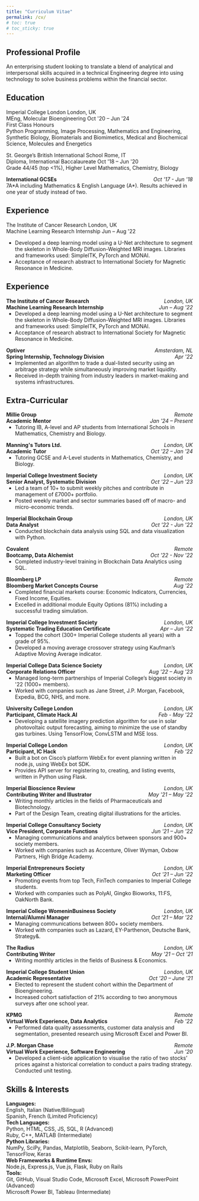 ```yaml
---
title: "Curriculum Vitae"
permalink: /cv/
# toc: true
# toc_sticky: true
---
```


<link rel="stylesheet" href="../assets/css/cv_page.css">

<div class="page__content cv-section">
  <h2>Professional Profile</h2>
    <p>An enterprising student looking to translate a blend of analytical and interpersonal skills acquired in a technical Engineering degree into using technology to solve business problems within the financial sector.</p>
  
  <h2>Education</h2>
    <p>
        <span class="float-left">Imperial College London</span>
        <span class="float-right">London, UK</span><br>
        <span class="float-left">MEng, Molecular Bioengineering</span>
        <span class="float-right">Oct '20 – Jun '24</span>
        <br>First Class Honours<br>
        Python Programming, Image Processing, Mathematics and Engineering, Synthetic Biology, Biomaterials and Biomimetics, Medical and Biochemical Science, Molecules and Energetics
    </p>
    <p>
      <span class="float-left">St. George’s British International School</span>
      <span class="float-right">Rome, IT</span> <br>
      <span class="float-left">Diploma, International Baccalaureate</span>
      <span class="float-right">Oct '18 – Jun '20</span> 
      <br>Grade 44/45 (top <1%), Higher Level Mathematics, Chemistry, Biology<br>
      <div style="margin: 0.75em;"></div>
      <span style="float:left;font-weight:bold;">International GCSEs </span> 
      <span style="float:right;font-style:italic;"> Oct '17 - Jun '18 </span> <br>
      7A*A including Mathematics & English Language (A*). Results achieved in one year of study instead of two.
    </p>

  <h2>Experience</h2>
    <p class="cv_item">
      <span class="float-left"> The Institute of Cancer Research </span>
      <span class="float-right"> London, UK </span> <br>
      <span class="float-left"> Machine Learning Research Internship </span>
      <span class="float-left"> Jun – Aug '22 </span> <br>
    </p>
    <ul class="cv-list">
      <li>Developed a deep learning model using a U-Net architecture to segment the skeleton in Whole-Body Diffusion-Weighted MRI images. Libraries and frameworks used: SimpleITK, PyTorch and MONAI.</li>
      <li>Acceptance of research abstract to International Society for Magnetic Resonance in Medicine.</li>
    </ul>

</div>

## Experience

<p style="margin-bottom: 0;">
  <span style="float:left;font-weight:bold;"> The Institute of Cancer Research </span> <span style="float:right;font-style:italic;"> London, UK </span> <br>
  <span style="float:left;font-weight:bold;"> Machine Learning Research Internship </span> <span style="float:right;font-style:italic;"> Jun – Aug '22 </span> <br>
</p>
<ul style="margin-top: 0;">
  <li>Developed a deep learning model using a U-Net architecture to segment the skeleton in Whole-Body Diffusion-Weighted MRI images. Libraries and frameworks used: SimpleITK, PyTorch and MONAI.</li>
  <li>Acceptance of research abstract to International Society for Magnetic Resonance in Medicine.</li>
</ul>

<p style="margin-bottom: 0;">
  <span style="float:left;font-weight:bold;"> Optiver </span> <span style="float:right;font-style:italic;"> Amsterdam, NL </span> <br>
  <span style="float:left;font-weight:bold;"> Spring Internship, Technology Division </span> <span style="float:right;font-style:italic;"> Apr '22 </span> <br>
</p>
<ul style="margin-top: 0;">
  <li>Implemented an algorithm to trade a dual-listed security using an arbitrage strategy while simultaneously improving market liquidity.</li>
  <li>Received in-depth training from industry leaders in market-making and systems infrastructures.</li>
</ul>

## Extra-Curricular

<p style="margin-bottom: 0;">
  <span style="float:left;font-weight:bold;"> Millie Group </span> <span style="float:right;font-style:italic;"> Remote </span> <br>
  <span style="float:left;font-weight:bold;"> Academic Mentor </span> <span style="float:right;font-style:italic;"> Jan '24 – Present </span> <br>
</p>
<ul style="margin-top: 0;">
  <li>Tutoring IB, A-level and AP students from International Schools in Mathematics, Chemistry and Biology.</li>
</ul>

<p style="margin-bottom: 0;">
  <span style="float:left;font-weight:bold;"> Manning's Tutors Ltd. </span> <span style="float:right;font-style:italic;"> London, UK </span> <br>
  <span style="float:left;font-weight:bold;"> Academic Tutor </span> <span style="float:right;font-style:italic;"> Oct '22 – Jan '24 </span> <br>
</p>
<ul style="margin-top: 0;">
  <li>Tutoring GCSE and A-Level students in Mathematics, Chemistry, and Biology.</li>
</ul>

<p style="margin-bottom: 0;">
  <span style="float:left;font-weight:bold;"> Imperial College Investment Society </span> <span style="float:right;font-style:italic;"> London, UK </span> <br>
  <span style="float:left;font-weight:bold;"> Senior Analyst, Systematic Division </span> <span style="float:right;font-style:italic;"> Oct '22 – Jun '23 </span> <br>
</p>
<ul style="margin-top: 0;">
  <li>Led a team of 10+ to submit weekly pitches and contribute in management of £7000+ portfolio.</li>
  <li>Posted weekly market and sector summaries based off of macro- and micro-economic trends.</li>
</ul>

<p style="margin-bottom: 0;">
  <span style="float:left;font-weight:bold;"> Imperial Blockchain Group </span> <span style="float:right;font-style:italic;"> London, UK </span> <br>
  <span style="float:left;font-weight:bold;"> Data Analyst </span> <span style="float:right;font-style:italic;"> Oct '22 - Jun '22 </span> <br>
</p>
<ul style="margin-top: 0;">
  <li>Conducted blockchain data analysis using SQL and data visualization with Python.</li>
</ul>

<p style="margin-bottom: 0;">
  <span style="float:left;font-weight:bold;"> Covalent </span> <span style="float:right;font-style:italic;"> Remote </span> <br>
  <span style="float:left;font-weight:bold;"> Bootcamp, Data Alchemist </span> <span style="float:right;font-style:italic;"> Oct '22 - Nov '22 </span> <br>
</p>
<ul style="margin-top: 0;">
  <li>Completed industry-level training in Blockchain Data Analytics using SQL.</li>
</ul>

<p style="margin-bottom: 0;">
  <span style="float:left;font-weight:bold;"> Bloomberg LP </span> <span style="float:right;font-style:italic;"> Remote </span> <br>
  <span style="float:left;font-weight:bold;"> Bloomberg Market Concepts Course </span> <span style="float:right;font-style:italic;"> Aug '22 </span> <br>
</p>
<ul style="margin-top: 0;">
  <li>Completed financial markets course: Economic Indicators, Currencies, Fixed Income, Equities.</li>
  <li>Excelled in additional module Equity Options (81%) including a successful trading simulation.</li>
</ul>

<p style="margin-bottom: 0;">
  <span style="float:left;font-weight:bold;"> Imperial College Investment Society </span> <span style="float:right;font-style:italic;"> London, UK </span> <br>
  <span style="float:left;font-weight:bold;"> Systematic Trading Education Certificate </span> <span style="float:right;font-style:italic;"> Apr – Jun '22 </span> <br>
</p>
<ul style="margin-top: 0;">
  <li>Topped the cohort (300+ Imperial College students all years) with a grade of 95%.</li>
  <li>Developed a moving average crossover strategy using Kaufman’s Adaptive Moving Average indicator.</li>
</ul>

<p style="margin-bottom: 0;">
  <span style="float:left;font-weight:bold;"> Imperial College Data Science Society </span> <span style="float:right;font-style:italic;"> London, UK </span> <br>
  <span style="float:left;font-weight:bold;"> Corporate Relations Officer </span> <span style="float:right;font-style:italic;"> Aug '22 – Aug '23 </span> <br>
</p>
<ul style="margin-top: 0;">
  <li>Managed long-term partnerships of Imperial College’s biggest society in '22 (1000+ members).</li>
  <li>Worked with companies such as Jane Street, J.P. Morgan, Facebook, Expedia, BCG, NHS, and more.</li>
</ul>

<p style="margin-bottom: 0;">
  <span style="float:left;font-weight:bold;"> University College London </span> <span style="float:right;font-style:italic;"> London, UK </span> <br>
  <span style="float:left;font-weight:bold;"> Participant, Climate Hack.AI </span> <span style="float:right;font-style:italic;"> Feb - May '22 </span> <br>
</p>
<ul style="margin-top: 0;">
  <li>Developing a satellite imagery prediction algorithm for use in solar photovoltaic output forecasting, aiming to minimize the use of standby gas turbines. Using TensorFlow, ConvLSTM and MSE loss.</li>
</ul>

<p style="margin-bottom: 0;">
  <span style="float:left;font-weight:bold;"> Imperial College London </span> <span style="float:right;font-style:italic;"> London, UK </span> <br>
  <span style="float:left;font-weight:bold;"> Participant, IC Hack </span> <span style="float:right;font-style:italic;"> Feb '22 </span> <br>
</p>
<ul style="margin-top: 0;">
  <li>Built a bot on Cisco’s platform WebEx for event planning written in node.js, using WebEx bot SDK.</li>
  <li>Provides API server for registering to, creating, and listing events, written in Python using Flask.</li>
</ul>

<p style="margin-bottom: 0;">
  <span style="float:left;font-weight:bold;"> Imperial Bioscience Review </span> <span style="float:right;font-style:italic;"> London, UK </span> <br>
  <span style="float:left;font-weight:bold;"> Contributing Writer and Illustrator </span> <span style="float:right;font-style:italic;"> May '21 – May '22 </span> <br>
</p>
<ul style="margin-top: 0;">
  <li>Writing monthly articles in the fields of Pharmaceuticals and Biotechnology.</li>
  <li>Part of the Design Team, creating digital illustrations for the articles.</li>
</ul>

<p style="margin-bottom: 0;">
  <span style="float:left;font-weight:bold;"> Imperial College Consultancy Society </span> <span style="float:right;font-style:italic;"> London, UK </span> <br>
  <span style="float:left;font-weight:bold;"> Vice President, Corporate Functions </span> <span style="float:right;font-style:italic;"> Jun '21 – Jun '22 </span> <br>
</p>
<ul style="margin-top: 0;">
  <li>Managing communications and analytics between sponsors and 900+ society members.</li>
  <li>Worked with companies such as Accenture, Oliver Wyman, Oxbow Partners, High Bridge Academy.</li>
</ul>

<p style="margin-bottom: 0;">
  <span style="float:left;font-weight:bold;"> Imperial Entrepreneurs Society </span> <span style="float:right;font-style:italic;"> London, UK </span> <br>
  <span style="float:left;font-weight:bold;"> Marketing Officer </span> <span style="float:right;font-style:italic;"> Oct '21 – Jun '22 </span> <br>
</p>
<ul style="margin-top: 0;">
  <li>Promoting events from top Tech, FinTech companies to Imperial College students.</li>
  <li>Worked with companies such as PolyAI, Gingko Bioworks, 11:FS, OakNorth Bank.</li>
</ul>

<p style="margin-bottom: 0;">
  <span style="float:left;font-weight:bold;"> Imperial College WomeninBusiness Society </span> <span style="float:right;font-style:italic;"> London, UK </span> <br>
  <span style="float:left;font-weight:bold;"> Internal/Alumni Manager </span> <span style="float:right;font-style:italic;"> Oct '21 – Mar '22 </span> <br>
</p>
<ul style="margin-top: 0;">
  <li>Managing communications between 800+ society members.</li>
  <li>Worked with companies such as Lazard, EY-Parthenon, Deutsche Bank, Strategy&.</li>
</ul>

<p style="margin-bottom: 0;">
  <span style="float:left;font-weight:bold;"> The Radius </span> <span style="float:right;font-style:italic;"> London, UK </span> <br>
  <span style="float:left;font-weight:bold;"> Contributing Writer </span> <span style="float:right;font-style:italic;"> May '21 – Oct '21 </span> <br>
</p>
<ul style="margin-top: 0;">
  <li>Writing monthly articles in the fields of Business & Economics.</li>
</ul>

<p style="margin-bottom: 0;">
  <span style="float:left;font-weight:bold;"> Imperial College Student Union </span> <span style="float:right;font-style:italic;"> London, UK </span> <br>
  <span style="float:left;font-weight:bold;"> Academic Representative </span> <span style="float:right;font-style:italic;"> Oct '20 – June '21 </span> <br>
</p>
<ul style="margin-top: 0;">
  <li>Elected to represent the student cohort within the Department of Bioengineering.</li>
  <li>Increased cohort satisfaction of 21% according to two anonymous surveys after one school year.</li>
</ul>

<p style="margin-bottom: 0;">
  <span style="float:left;font-weight:bold;"> KPMG </span> <span style="float:right;font-style:italic;"> Remote </span> <br>
  <span style="float:left;font-weight:bold;"> Virtual Work Experience, Data Analytics </span> <span style="float:right;font-style:italic;"> Feb '22 </span> <br>
</p>
<ul style="margin-top: 0;">
  <li>Performed data quality assessments, customer data analysis and segmentation, presented research using Microsoft Excel and Power BI.</li>
</ul>

<p style="margin-bottom: 0;">
  <span style="float:left;font-weight:bold;"> J.P. Morgan Chase </span> <span style="float:right;font-style:italic;"> Remote </span> <br>
  <span style="float:left;font-weight:bold;"> Virtual Work Experience, Software Engineering </span> <span style="float:right;font-style:italic;"> Jun '20 </span> <br>
</p>
<ul style="margin-top: 0;">
  <li>Developed a client-side application to visualise the ratio of two stocks’ prices against a historical correlation to conduct a pairs trading strategy. Conducted unit testing.</li>
</ul>

## Skills & Interests

**Languages:**
<br>English, Italian (Native/Bilingual)
<br>Spanish, French (Limited Proficiency)
<br>**Tech Languages:**
<br>Python, HTML, CSS, JS, SQL, R (Advanced)
<br>Ruby, C++, MATLAB (Intermediate)
<br>**Python Libraries:**
<br>NumPy, SciPy, Pandas, Matplotlib, Seaborn, Scikit-learn, PyTorch, TensorFlow, Keras
<br>**Web Frameworks & Runtime Envs:**
<br>Node.js, Express.js, Vue.js, Flask, Ruby on Rails
<br>**Tools:**
<br>Git, GitHub, Visual Studio Code, Microsoft Excel, Microsoft PowerPoint (Advanced)
<br>Microsoft Power BI, Tableau (Intermediate)

<!-- <br>**Interests:**  -->
